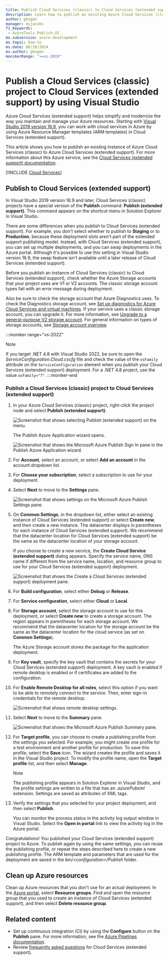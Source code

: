 ```yaml
---
title: Publish Cloud Services (classic) to Cloud Services (extended support) - Visual Studio
description: Learn how to publish an existing Azure Cloud Services (classic) project to Azure Cloud Services (extended support) by using an Azure Resource Manager template (ARM template) in Visual Studio on Windows.
author: ghogen
manager: mijacobs
f1_keywords:
 - AzureTools.Publish.UI
ms.subservice: azure-development
ms.topic: how-to
ms.date: 06/18/2024
ms.author: ghogen
monikerRange: ">=vs-2019"
---
```


# Publish a Cloud Services (classic) project to Cloud Services (extended support) by using Visual Studio

Azure Cloud Services (extended support) helps simplify and modernize the way you maintain and manage your Azure resources. Starting with [Visual Studio 2019 version 16.9](https://visualstudio.microsoft.com/vs/), you can work with cloud services in Azure by using Azure Resource Manager templates (ARM templates) in Cloud Services (extended support).

This article shows you how to publish an existing instance of Azure Cloud Services (classic) to Azure Cloud Services (extended support). For more information about this Azure service, see the [Cloud Services (extended support) documentation](/azure/cloud-services-extended-support/overview).

[!INCLUDE [Cloud Services](./includes/cloud-services-legacy.md)]

## Publish to Cloud Services (extended support)

In Visual Studio 2019 version 16.9 and later, Cloud Services (classic) projects have a special version of the **Publish** command: **Publish (extended support)**. This command appears on the shortcut menu in Solution Explorer in Visual Studio.

There are some differences when you publish to Cloud Services (extended support). For example, you don't select whether to publish to **Staging** or to **Production**, because these deployment slots aren't part of the extended support publishing model. Instead, with Cloud Services (extended support), you can set up multiple deployments, and you can swap deployments in the Azure portal. Although it's possible to use this setting in Visual Studio version 16.9, the swap feature isn't available until a later release of Cloud Services (extended support).

Before you publish an instance of Cloud Services (classic) to Cloud Services (extended support), check whether the Azure Storage accounts that your project uses are V1 or V2 accounts. The classic storage account types fail with an error message during deployment.

Also be sure to check the storage account that Azure Diagnostics uses. To check the Diagnostics storage account, see [Set up diagnostics for Azure Cloud Services and virtual machines](vs-azure-tools-diagnostics-for-cloud-services-and-virtual-machines.md). If your service uses a classic storage account, you can upgrade it. For more information, see [Upgrade to a general-purpose V2 storage account](/azure/storage/common/storage-account-upgrade?tabs=azure-portal). For general information on types of storage accounts, see [Storage account overview](/azure/storage/common/storage-account-overview).

:::moniker range="vs-2022"
> [!NOTE]
> If you target .NET 4.8 with Visual Studio 2022, be sure to open the *ServiceConfiguration.Cloud.cscfg* file and check the value of the `osFamily` attribute on the `ServiceConfiguration` element when you publish your Cloud Services (extended support) deployment. For a .NET 4.8 project, use the value `osFamily="7"`.
:::moniker-end

### Publish a Cloud Services (classic) project to Cloud Services (extended support)

1. In your Azure Cloud Services (classic) project, right-click the project node and select **Publish (extended support)**.

   ![Screenshot that shows selecting Publish (extended support) on the menu.](./media/cloud-services-extended-support/publish-commands-on-menu.png)

   The Publish Azure Application wizard opens.

   ![Screenshot that shows the Microsoft Azure Publish Sign In pane in the Publish Azure Application wizard.](./media/cloud-services-extended-support/publish-step1.png)

1. For **Account**, select an account, or select **Add an account** in the account dropdown list.

1. For **Choose your subscription**, select a subscription to use for your deployment.

1. Select **Next** to move to the **Settings** pane.

   ![Screenshot that shows settings on the Microsoft Azure Publish Settings pane.](./media/cloud-services-extended-support/publish-settings.png)

1. On **Common Settings**, in the dropdown list, either select an existing instance of Cloud Services (extended support) or select **Create new**, and then create a new instance. The datacenter displays in parentheses for each instance of Cloud Services (extended support). We recommend that the datacenter location for Cloud Services (extended support) be the same as the datacenter location of your storage account.

   If you choose to create a new service, the **Create Cloud Service (extended support)** dialog appears. Specify the service name, DNS name if different from the service name, location, and resource group to use for your Cloud Services (extended support) deployment.

   ![Screenshot that shows the Create a Cloud Services (extended support) deployment pane.](./media/cloud-services-extended-support/extended-support-dialog.png)

1. For **Build configuration**, select either **Debug** or **Release**.

1. For **Service configuration**, select either **Cloud** or **Local**.

1. For **Storage account**, select the storage account to use for this deployment, or select **Create new** to create a storage account. The region appears in parentheses for each storage account. We recommend that the datacenter location for the storage account be the same as the datacenter location for the cloud service (as set on **Common Settings**).

   The Azure Storage account stores the package for the application deployment.

1. For **Key vault**, specify the key vault that contains the secrets for your Cloud Services (extended support) deployment. A key vault is enabled if remote desktop is enabled or if certificates are added to the configuration.

1. For **Enable Remote Desktop for all roles**, select this option if you want to be able to remotely connect to the service. Then, enter sign-in credentials for the remote desktop.

   ![Screenshot that shows remote desktop settings.](./media/cloud-services-extended-support/remote-desktop-configuration.png)

1. Select **Next** to move to the **Summary** pane.

   ![Screenshot that shows the Microsoft Azure Publish Summary pane.](./media/cloud-services-extended-support/publish-summary.png)

1. For **Target profile**, you can choose to create a publishing profile from the settings you selected. For example, you might create one profile for a test environment and another profile for production. To save this profile, select the **Save** icon. The wizard creates the profile and saves it in the Visual Studio project. To modify the profile name, open the **Target profile** list, and then select **Manage**.

   > [!NOTE]
   > The publishing profile appears in Solution Explorer in Visual Studio, and the profile settings are written to a file that has an *.azurePubxml* extension. Settings are saved as attributes of XML tags.

1. Verify the settings that you selected for your project deployment, and then select **Publish**.

   You can monitor the process status in the activity log output window in Visual Studio. Select the **Open in portal** link to view the activity log in the Azure portal.

Congratulations! You published your Cloud Services (extended support) project to Azure. To publish again by using the same settings, you can reuse the publishing profile, or repeat the steps described here to create a new publishing profile. The ARM template and parameters that are used for the deployment are saved in the *bin/\<configuration\>/Publish* folder.

## Clean up Azure resources

Clean up Azure resources that you don't use for an actual deployment. In the [Azure portal](https://portal.azure.com), select **Resource groups**. Find and open the resource group that you used to create an instance of Cloud Services (extended support), and then select **Delete resource group**.

## Related content

- Set up continuous integration (CI) by using the **Configure** button on the **Publish** pane. For more information, see the [Azure Pipelines documentation](/azure/devops/pipelines/?view=azure-devops&preserve-view=true).
- Review [frequently asked questions](/azure/cloud-services-extended-support/faq) for Cloud Services (extended support).

